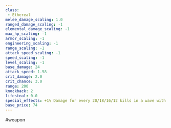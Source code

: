 ```yaml
---
class: 
 - Ethereal
melee_damage_scaling: 1.0
ranged_damage_scaling: -1
elemental_damage_scaling: -1
max_hp_scaling: -1
armor_scaling: -1
engineering_scaling: -1
range_scaling: -1
attack_speed_scaling: -1
speed_scaling: -1
level_scaling: -1
base_damage: 24
attack_speed: 1.58
crit_damage: 2.0
crit_chance: 3.0
range: 200
knockback: 2
lifesteal: 0.0
special_effects: +1% Damage for every 20/18/16/12 kills in a wave with this weapon
base_price: 74
---
```

#weapon